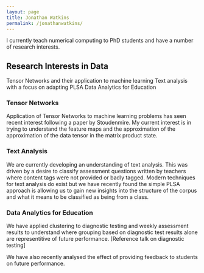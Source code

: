 ```yaml
---
layout: page
title: Jonathan Watkins
permalink: /jonathanwatkins/
---
```


I currently teach numerical computing to PhD students and have a number of research interests.

## Research Interests in Data
Tensor Networks and their application to machine learning
Text analysis with a focus on adapting PLSA
Data Analytics for Education

 
### Tensor Networks
Application of Tensor Networks to machine learning problems has seen recent interest following a paper by Stoudenmire. My current interest is in trying to understand the feature maps and the approximation of the approximation of the data tensor in the matrix product state.

### Text Analysis
We are currently developing an understanding of text analysis. This was driven by a desire to classify assessment questions written by teachers where content tags were not provided or badly tagged. Modern techniques for text analysis do exist but we have recently found the simple PLSA approach is allowing us to gain new insights into the structure of the corpus and what it means to be classified as being from a class.

### Data Analytics for Education
We have applied clustering to diagnostic testing and weekly assessment results to understand where grouping based on diagnostic test results alone are representitive of future performance. 
[Reference talk on diagnostic testing]

We have also recently analysed the effect of providing feedback to students on future performance. 
